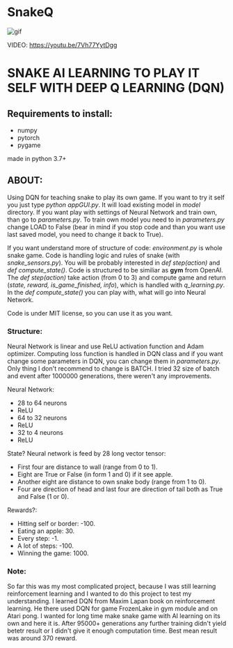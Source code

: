 # SnakeQ

![gif](https://user-images.githubusercontent.com/57571014/95682411-5b2ca180-0be5-11eb-926f-ed95a5b26f85.gif)

VIDEO: https://youtu.be/7Vh77YytDgg

# SNAKE AI LEARNING TO PLAY IT SELF WITH DEEP Q LEARNING (DQN)

## Requirements to install:
- numpy
- pytorch
- pygame

made in python 3.7+

## ABOUT:
Using DQN for teaching snake to play its own game. If you want to try it self you just type *python appGUI.py*. It will load existing model in *model* directory. If you want play with settings of Neural Network and train own, than go to *parameters.py*. To train own model you need to in *parameters.py* change LOAD to False (bear in mind if you stop code and than you want use last saved model, you need to change it back to True).

If you want understand more of structure of code: *environment.py* is whole snake game. Code is handling logic and rules of snake (with *snake_sensors.py*). You will be probably interested in *def step(action)* and *def compute_state()*. Code is structured to be similiar as **gym** from OpenAI. The *def step(action)* take action (from 0 to 3) and compute game and return (*state, reward, is_game_finished, info*), which is handled with *q_learning.py*. In the *def compute_state()* you can play with, what will go into Neural Network.

Code is under MIT license, so you can use it as you want.

### Structure:
Neural Network is linear and use ReLU activation function and Adam optimizer. Computing loss function is handled in DQN class and if you want change some parameters in DQN, you can change them in *parameters.py*. Only thing I don't recommend to change is BATCH. I tried 32 size of batch and event after 1000000 generations, there weren't any improvements.

Neural Network:
- 28 to 64 neurons
- ReLU
- 64 to 32 neurons
- ReLU
- 32 to 4 neurons
- ReLU

State? Neural network is feed by 28 long vector tensor: 
- First four are distance to wall (range from 0 to 1). 
- Eight are True or False (in form 1 and 0) if it see apple. 
- Another eight are distance to own snake body (range from 1 to 0). 
- Four are direction of head and last four are direction of tail both as True and False (1 or 0).

Rewards?: 
- Hitting self or border: -100. 
- Eating an apple: 30. 
- Every step: -1. 
- A lot of steps: -100. 
- Winning the game: 1000.

### Note:
So far this was my most complicated project, because I was still learning reinforcement learning and I wanted to do this project to test my understanding. I learned DQN from Maxim Lapan book on reinforcement learning. He there used DQN for game FrozenLake in gym module and on Atari pong. I wanted for long time make snake game with AI learning on its own and here it is. After 95000+ generations any further training didn't yield betetr result or I didn't give it enough computation time. Best mean result was around 370 reward.
